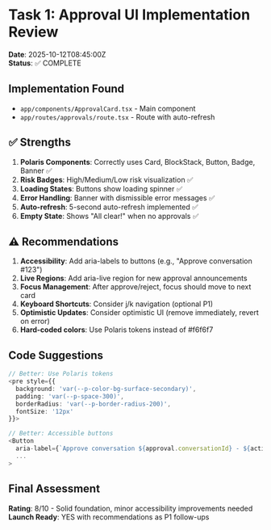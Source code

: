 # Task 1: Approval UI Implementation Review
**Date**: 2025-10-12T08:45:00Z  
**Status**: ✅ COMPLETE

## Implementation Found
- `app/components/ApprovalCard.tsx` - Main component
- `app/routes/approvals/route.tsx` - Route with auto-refresh

## ✅ Strengths
1. **Polaris Components**: Correctly uses Card, BlockStack, Button, Badge, Banner ✅
2. **Risk Badges**: High/Medium/Low risk visualization ✅
3. **Loading States**: Buttons show loading spinner ✅
4. **Error Handling**: Banner with dismissible error messages ✅
5. **Auto-refresh**: 5-second auto-refresh implemented ✅
6. **Empty State**: Shows "All clear!" when no approvals ✅

## ⚠️ Recommendations
1. **Accessibility**: Add aria-labels to buttons (e.g., "Approve conversation #123")
2. **Live Regions**: Add aria-live region for new approval announcements
3. **Focus Management**: After approve/reject, focus should move to next card
4. **Keyboard Shortcuts**: Consider j/k navigation (optional P1)
5. **Optimistic Updates**: Consider optimistic UI (remove immediately, revert on error)
6. **Hard-coded colors**: Use Polaris tokens instead of #f6f6f7

## Code Suggestions
```typescript
// Better: Use Polaris tokens
<pre style={{ 
  background: 'var(--p-color-bg-surface-secondary)', 
  padding: 'var(--p-space-300)', 
  borderRadius: 'var(--p-border-radius-200)',
  fontSize: '12px'
}}>

// Better: Accessible buttons
<Button
  aria-label={`Approve conversation ${approval.conversationId} - ${action.tool}`}
  ...
>
```

## Final Assessment
**Rating**: 8/10 - Solid foundation, minor accessibility improvements needed  
**Launch Ready**: YES with recommendations as P1 follow-ups

